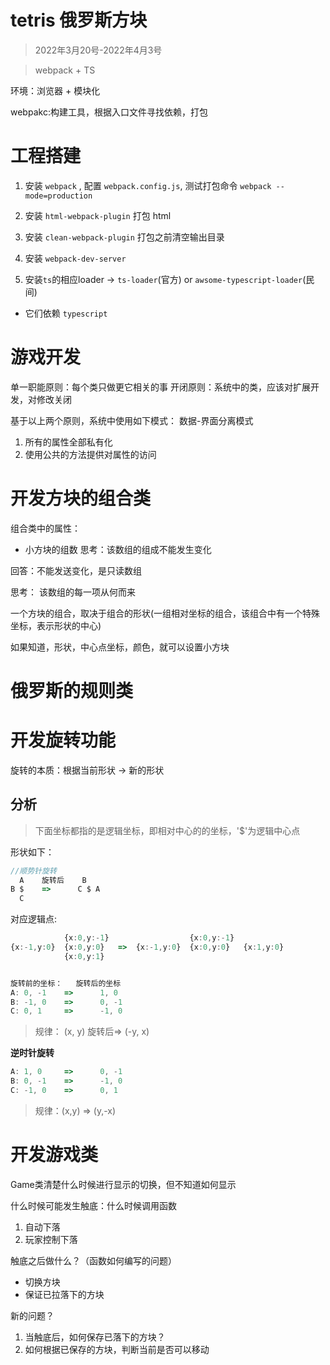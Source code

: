 # tetris 俄罗斯方块
> 2022年3月20号-2022年4月3号

> webpack + TS

环境：浏览器 + 模块化

webpakc:构建工具，根据入口文件寻找依赖，打包

# 工程搭建

1. 安装 `webpack` , 配置 `webpack.config.js`, 测试打包命令 `webpack --mode=production`

2. 安装 `html-webpack-plugin`  打包 html

3. 安装 `clean-webpack-plugin` 打包之前清空输出目录

4. 安装 `webpack-dev-server`

5. 安装`ts`的相应loader -> `ts-loader`(官方) or `awsome-typescript-loader`(民间) 
 - 它们依赖 `typescript`

# 游戏开发

单一职能原则：每个类只做更它相关的事
开闭原则：系统中的类，应该对扩展开发，对修改关闭

基于以上两个原则，系统中使用如下模式：
数据-界面分离模式
1. 所有的属性全部私有化
2. 使用公共的方法提供对属性的访问


# 开发方块的组合类

组合类中的属性：
- 小方块的组数
思考：该数组的组成不能发生变化

回答：不能发送变化，是只读数组

思考： 该数组的每一项从何而来

一个方块的组合，取决于组合的形状(一组相对坐标的组合，该组合中有一个特殊坐标，表示形状的中心)

如果知道，形状，中心点坐标，颜色，就可以设置小方块



# 俄罗斯的规则类

# 开发旋转功能

旋转的本质：根据当前形状 -> 新的形状

## 分析
> 下面坐标都指的是逻辑坐标，即相对中心的的坐标，'$'为逻辑中心点

形状如下：

```js
//顺势针旋转
  A    旋转后    B
B $    =>      C $ A  
  C
```

对应逻辑点:
```ts
            {x:0,y:-1}                  {x:0,y:-1}
{x:-1,y:0}  {x:0,y:0}   =>  {x:-1,y:0}  {x:0,y:0}   {x:1,y:0}
            {x:0,y:1}
```

```ts

旋转前的坐标：   旋转后的坐标
A: 0, -1    =>      1, 0
B: -1, 0    =>      0, -1
C: 0, 1     =>      -1, 0 
```    

> 规律： (x, y)  旋转后=> (-y, x) 

**逆时针旋转**
```ts
A: 1, 0     =>      0, -1
B: 0, -1    =>      -1, 0
C: -1, 0    =>      0, 1
```
> 规律：(x,y)   =>  (y,-x) 







# 开发游戏类

Game类清楚什么时候进行显示的切换，但不知道如何显示

什么时候可能发生触底：什么时候调用函数

1. 自动下落
2. 玩家控制下落

触底之后做什么？（函数如何编写的问题）

- 切换方块
- 保证已拉落下的方块

新的问题？
1. 当触底后，如何保存已落下的方块？
2. 如何根据已保存的方块，判断当前是否可以移动